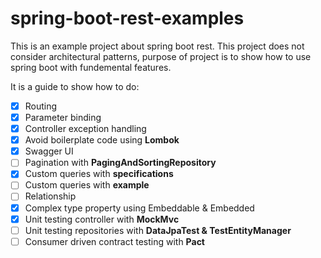 # spring-boot-rest-examples
This is an example project about spring boot rest. This project does not consider architectural patterns, purpose of project is to show how to use spring boot with fundemental features.

It is a guide to show how to do:

* [X] Routing
* [X] Parameter binding
* [X] Controller exception handling
* [X] Avoid boilerplate code using <b>Lombok</b>
* [X] Swagger UI
* [ ] Pagination with <b>PagingAndSortingRepository</b>
* [X] Custom queries with <b>specifications</b>
* [ ] Custom queries with <b>example</b>
* [ ] Relationship
* [X] Complex type property using Embeddable & Embedded
* [X] Unit testing controller with <b>MockMvc</b>
* [ ] Unit testing repositories with <b>DataJpaTest & TestEntityManager</b>
* [ ] Consumer driven contract testing with <b>Pact</b>

